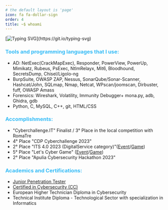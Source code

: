 ```yaml
---
# the default layout is 'page'
icon: fa fa-dollar-sign
order: 4
title: ~$ whoami
---
```

[![Typing SVG](https://readme-typing-svg.demolab.com?font=Source+Sans+Pro&size=24&duration=2500&pause=1000&multiline=true&repeat=false&random=false&width=435&height=122&lines=Hi%2C;I+am+Simone!;I+am+a+pentest+student%2C;Currently+interning+in+AppSec.)](https://git.io/typing-svg)

### <span style="color:#36BCF7FF">Tools and programming languages that I use:</span>
- AD: NetExec(CrackMapExec), Responder, PowerView, PowerUp, Mimikatz, Rubeus, PsExec, NtlmRelayx, Mit6, Bloodhound, SecretsDump, Chisel/Ligolo-ng
- BurpSuite, OWASP ZAP, Nessus, SonarQube/Sonar-Scanner, Hashcat/John, SQLmap,  Nmap, Netcat, WPscan/joomscan, Dirbuster, fuff, OWASP Amass
- Forensics: Wireshark, Volatility, Immunity Debugger+ mona.py, adb, Ghidra, gdb
- Python, C, MySQL, C++, git, HTML/CSS

### <span style="color:#36BCF7FF">Accomplishments:</span>
- "Cyberchallenge.IT" Finalist / 3° Place in the local competition with RomaTre
- 4° Place "CDP Cyberchallenge 2023" 
- 2° Place "ITS 4.0 2023 (DigitalService category)"([Event](https://www.miur.gov.it/-/its-4-0-day-2023-presentati-46-progetti-di-innovazione-digitale-sviluppati-da-oltre-800-studenti-its-per-le-imprese-del-made-in-italy-nell-ambito-del-)/[Game](https://www.its40.it/wp/portfolio_page/games-bond/))
- 5° Place "Let's Cyber Game" ([Event](https://www.mimit.gov.it/it/notizie-stampa/lets-cyber-game-shard-tower-alcadata-e-bean-team-vincono-il-contest-nazionale-per-la-cybersicurezza-promosso-dal-mimit)/[Game](https://itsusgame.github.io/rIoT/))
- 2° Place "Apulia Cybersecurity Hackathon 2023"

### <span style="color:#36BCF7FF">Academics and Certifications:</span>
- <a href= "https://certs.ine.com/5e071065-f007-41fc-8d82-a8d4dac83cd4">Junior Penetration Tester</a>
- <a href="https://www.credly.com/badges/38e30f04-ed85-4ad8-ba9c-fb99bbe56d7e/linked_in_profile">Certified in Cybersecurity (CC)</a>
- European Higher Technician Diploma in Cybersecurity
- Technical Institute Diploma - Technological Sector with specialization in Informatics


<script src="https://tryhackme.com/badge/2023674"></script>

<!--<iframe src="https://tryhackme.com/api/v2/badges/public-profile?userPublicId=2023674" style='border:none;'></iframe>-->

